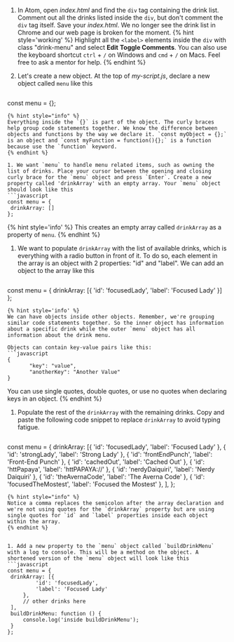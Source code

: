 1. In Atom, open _index.html_ and find the `div` tag containing the drink list. Comment out all the drinks listed inside the `div`, but don't comment the `div` tag itself. Save your _index.html_. We no longer see the drink list in Chrome and our web page is broken for the moment.
   {% hint style='working' %}
Highlight all the `<label>` elements inside the `div` with class "drink-menu" and select **Edit** <i class="fa fa-long-arrow-right"></i> **Toggle Comments**. You can also use the keyboard shortcut `ctrl` + `/` on Windows and `cmd` + `/` on Macs. Feel free to ask a mentor for help. 
   {% endhint %}

1. Let's create a new object. At the top of _my-script.js_, declare a new object called `menu` like this
   ```javascript
const menu = {};
   ```
   {% hint style="info" %}
Everything inside the `{}` is part of the object. The curly braces help group code statements together. We know the difference between objects and functions by the way we declare it. `const myObject = {};` is an object and `const myFunction = function(){};` is a function because use the `function` keyword.
   {% endhint %}

1. We want `menu` to handle menu related items, such as owning the list of drinks. Place your cursor between the opening and closing curly brace for the `menu` object and press `Enter`. Create a new property called 'drinkArray' with an empty array. Your `menu` object should look like this
   ```javascript
const menu = {
    drinkArray: []
};
   ```
   {% hint style='info' %}
This creates an empty array called `drinkArray` as a property of `menu`.
   {% endhint %}  

1. We want to populate `drinkArray` with the list of available drinks, which is everything with a radio button in front of it. To do so, each element in the array is an object with 2 properties: "id" and "label". We can add an object to the array like this
   ```javascript
const menu = {
    drinkArray: [{
      'id': 'focusedLady',
      'label': 'Focused Lady'
    }]
};
   ```
   {% hint style='info' %}
We can have objects inside other objects. Remember, we're grouping similar code statements together. So the inner object has information about a specific drink while the outer `menu` object has all information about the drink menu.

Objects can contain key-value pairs like this:
```javascript
{
          "key": "value",
          "anotherKey": "Another Value"
}
```

You can use single quotes, double quotes, or use no quotes when declaring keys in an object.
   {% endhint %}

1. Populate the rest of the `drinkArray` with the remaining drinks. Copy and paste the following code snippet to replace `drinkArray` to avoid typing fatigue. 
   ```javascript
const menu = {
    drinkArray: [{
            'id': 'focusedLady',
            'label': 'Focused Lady'
        },
        {
            'id': 'strongLady',
            'label': 'Strong Lady'
        },
        {
            'id': 'frontEndPunch',
            'label': 'Front-End Punch'
        },
        {
            'id': 'cachedOut',
            'label': 'Cached Out'
        },
        {
            'id': 'httPapaya',
            'label': 'httPAPAYA://'
        },
        {
            'id': 'nerdyDaiquiri',
            'label': 'Nerdy Daiquiri'
        },
        {
            'id': 'theAvernaCode',
            'label': 'The Averna Code'
        },
        {
            'id': 'focusedTheMostest',
            'label': 'Focused the Mostest'
        },
    ],
};
   ```
   {% hint style="info" %}
Notice a comma replaces the semicolon after the array declaration and we're not using quotes for the `drinkArray` property but are using single quotes for `id` and `label` properties inside each object within the array.
   {% endhint %}


1. Add a new property to the `menu` object called `buildDrinkMenu` with a log to console. This will be a method on the object. A shortened version of the `menu` object will look like this
   ```javascript
const menu = {
    drinkArray: [{
            'id': 'focusedLady',
            'label': 'Focused Lady'
        },
        // other drinks here
    ],
    buildDrinkMenu: function () {
        console.log('inside buildDrinkMenu');
    }
};
   ```

